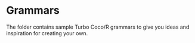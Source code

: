 # Grammars
The folder contains sample Turbo Coco/R grammars to give you ideas and inspiration for creating your own.
